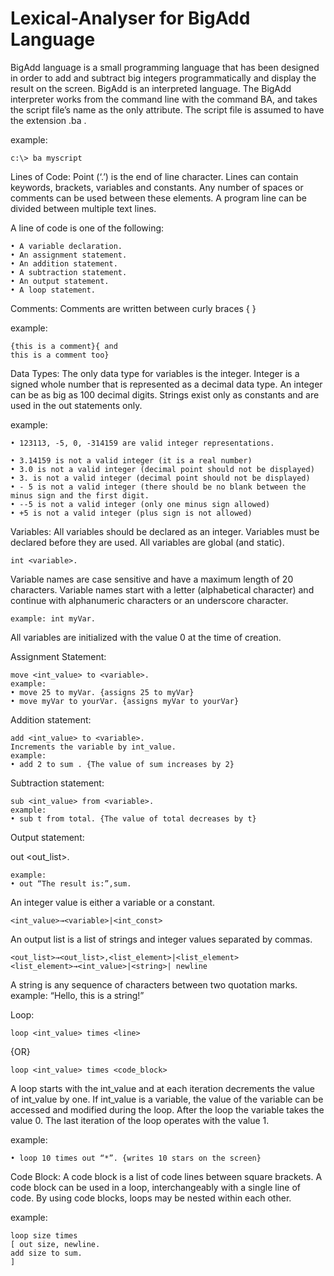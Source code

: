 # Lexical-Analyser for BigAdd Language

BigAdd language is a small programming language that has been designed in order to add and subtract big integers programmatically and display the result on the screen. 
BigAdd is an interpreted language. 
The BigAdd interpreter works from the command line with the command BA, and takes the script file’s name as the only attribute. 
The script file is assumed to have the extension .ba .

  example: 

	c:\> ba myscript

Lines of Code: 
  Point (‘.’) is the end of line character. Lines can contain keywords, brackets, variables and constants. Any number of spaces or comments can be used between these elements. A   program line can be divided between multiple text lines.

  A line of code is one of the following:
  
	• A variable declaration.
	• An assignment statement.
	• An addition statement.
	• A subtraction statement.
	• An output statement.
	• A loop statement.
	
Comments:
  Comments are written between curly braces { }

  example: 
  
	{this is a comment}{ and
	this is a comment too}

Data Types: 
  The only data type for variables is the integer. Integer is a signed whole number that is represented as a decimal data type. 
  An integer can be as big as 100 decimal digits.
  Strings exist only as constants and are used in the out statements only.
	
  example: 
  
	• 123113, -5, 0, -314159 are valid integer representations.
	
	• 3.14159 is not a valid integer (it is a real number)
	• 3.0 is not a valid integer (decimal point should not be displayed)
	• 3. is not a valid integer (decimal point should not be displayed)
	• - 5 is not a valid integer (there should be no blank between the minus sign and the first digit.
	• --5 is not a valid integer (only one minus sign allowed)
	• +5 is not a valid integer (plus sign is not allowed)
	
Variables: 
  All variables should be declared as an integer. Variables must be declared before they are used. All variables are global (and static).

	int <variable>.
	
  Variable names are case sensitive and have a maximum length of 20 characters. 
  Variable names start with a letter (alphabetical character) and continue with alphanumeric characters or an underscore character.
  
	example: int myVar.
	
  All variables are initialized with the value 0 at the time of creation.
  
Assignment Statement:

	move <int_value> to <variable>.
	example: 
	• move 25 to myVar. {assigns 25 to myVar}
	• move myVar to yourVar. {assigns myVar to yourVar}
	
Addition statement:

	add <int_value> to <variable>.
	Increments the variable by int_value.
	example: 
	• add 2 to sum . {The value of sum increases by 2}
	
Subtraction statement:

	sub <int_value> from <variable>.
	example: 
	• sub t from total. {The value of total decreases by t}
	
Output statement:

out <out_list>.

	example: 
	• out “The result is:”,sum.
	
An integer value is either a variable or a constant.

	<int_value>→<variable>|<int_const>
	
An output list is a list of strings and integer values separated by commas.

	<out_list>→<out_list>,<list_element>|<list_element>
	<list_element>→<int_value>|<string>| newline

A string is any sequence of characters between two quotation marks.
example: “Hello, this is a string!”
	
Loop:

	loop <int_value> times <line>
	
{OR}

	loop <int_value> times <code_block>
	
  A loop starts with the int_value and at each iteration decrements the value of int_value by one. 
  If int_value is a variable, the value of the variable can be accessed and modified during the loop. After the loop the variable takes the value 0. 
  The last iteration of the loop operates with the value 1.

example:

	• loop 10 times out “*”. {writes 10 stars on the screen}

Code Block:
  A code block is a list of code lines between square brackets. A code block can be used in a loop, interchangeably with a single line of code. 
  By using code blocks, loops may be nested within each other. 
  
  example:
  
	loop size times
	[ out size, newline.
	add size to sum.
	]
